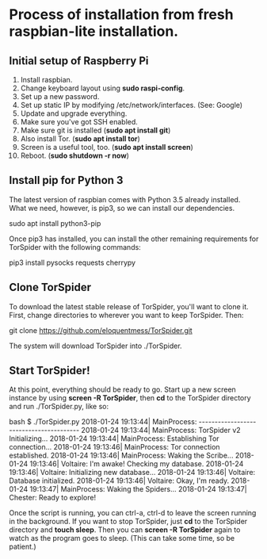 # Process of installation from fresh raspbian-lite installation.

## Initial setup of Raspberry Pi

1. Install raspbian.
2. Change keyboard layout using **sudo raspi-config**.
3. Set up a new password.
4. Set up static IP by modifying /etc/network/interfaces. (See: Google)
5. Update and upgrade everything.
6. Make sure you've got SSH enabled.
7. Make sure git is installed (**sudo apt install git**)
8. Also install Tor. (**sudo apt install tor**)
9. Screen is a useful tool, too. (**sudo apt install screen**)
10. Reboot. (**sudo shutdown -r now**)

## Install pip for Python 3

The latest version of raspbian comes with Python 3.5 already installed. What we need, however, is pip3, so we can install our dependencies.

  sudo apt install python3-pip

Once pip3 has installed, you can install the other remaining requirements for TorSpider with the following commands:

  pip3 install pysocks requests cherrypy

## Clone TorSpider

To download the latest stable release of TorSpider, you'll want to clone it. First, change directories to wherever you want to keep TorSpider. Then:

  git clone https://github.com/eloquentmess/TorSpider.git

The system will download TorSpider into ./TorSpider.

## Start TorSpider!

At this point, everything should be ready to go. Start up a new screen instance by using **screen -R TorSpider**, then **cd** to the TorSpider directory and run ./TorSpider.py, like so:

  bash $ ./TorSpider.py
  2018-01-24 19:13:44| MainProcess: ----------------------------------------
  2018-01-24 19:13:44| MainProcess: TorSpider v2 Initializing...
  2018-01-24 19:13:44| MainProcess: Establishing Tor connection...
  2018-01-24 19:13:46| MainProcess: Tor connection established.
  2018-01-24 19:13:46| MainProcess: Waking the Scribe...
  2018-01-24 19:13:46| Voltaire: I'm awake! Checking my database.
  2018-01-24 19:13:46| Voltaire: Initializing new database...
  2018-01-24 19:13:46| Voltaire: Database initialized.
  2018-01-24 19:13:46| Voltaire: Okay, I'm ready.
  2018-01-24 19:13:47| MainProcess: Waking the Spiders...
  2018-01-24 19:13:47| Chester: Ready to explore!

Once the script is running, you can ctrl-a, ctrl-d to leave the screen running in the background. If you want to stop TorSpider, just **cd** to the TorSpider directory and **touch sleep**. Then you can **screen -R TorSpider** again to watch as the program goes to sleep. (This can take some time, so be patient.)
